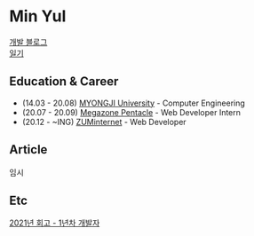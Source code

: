 # Min Yul 
[개발 블로그](https://velog.io/@minyul)  
[일기](https://velog.io/@minyul/2022%EB%85%84-%ED%95%98%EB%B0%98%EA%B8%B0-%EC%9D%BC%EA%B8%B0)

## Education & Career 
- (14.03 - 20.08) [MYONGJI University](https://www.mju.ac.kr/sites/mjukr/intro/intro.html) - Computer Engineering
- (20.07 - 20.09) [Megazone Pentacle](https://www.pentacle.co.kr/#MAIN) - Web Developer Intern
- (20.12 -  ~ING) [ZUMinternet](https://zum.com/) - Web Developer 
## Article 
임시

## Etc
[2021년 회고 - 1년차 개발자](https://velog.io/@minyul/2021%EB%85%84-%ED%9A%8C%EA%B3%A0)
